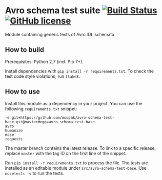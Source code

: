 # Avro schema test suite [![Build Status](https://travis-ci.org/mcupak/avro-schema-test-base.svg?branch=develop)](https://travis-ci.org/mcupak/avro-schema-test-base) [![GitHub license](https://img.shields.io/badge/license-Apache%202-blue.svg)](https://raw.githubusercontent.com/mcupak/avro-schema-test-base/develop/LICENSE)

Module containing generic tests of Avro IDL schemata.

## How to build

Prerequisites: Python 2.7 (incl. Pip 7+).

Install dependencies with `pip install -r requirements.txt`. To check the test code style violations, run `flake8`.

## How to use

Install this module as a dependency in your project. You can use the following `requirements.txt` snippet:
 
```
-e git+https://github.com/mcupak/avro-schema-test-base.git@master#egg=avro-schema-test-base
avro
humanize
nose
requests
```

The master branch contains the latest release. To link to a specific release, replace `master` with the tag ID on the first line of the snippet.

Run `pip install -r requirements.txt` to process the file. The tests are installed as an editable module under `src/avro-schema-test-base`. Use `nosetests -v` to run the tests.
